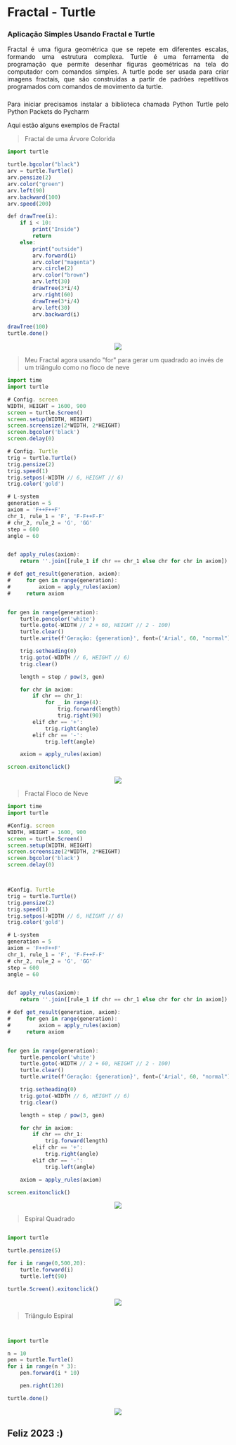 # Fractal - Turtle

### Aplicação Simples Usando Fractal e Turtle

<p  align="justify">  Fractal é uma figura geométrica que se repete em diferentes escalas, formando uma estrutura complexa. Turtle é uma ferramenta de programação que permite desenhar figuras geométricas na tela do computador com comandos simples. A turtle pode ser usada para criar imagens fractais, que são construídas a partir de padrões repetitivos programados com comandos de movimento da turtle.
</p>

### 
<p align="justify">
Para iniciar precisamos instalar a biblioteca chamada Python Turtle pelo Python Packets do Pycharm
</p>
 Aqui estão alguns exemplos de Fractal 

>  Fractal de uma Árvore Colorida
```javascript
import turtle

turtle.bgcolor("black")
arv = turtle.Turtle()
arv.pensize(2)
arv.color("green")
arv.left(90)
arv.backward(100)
arv.speed(200)

def drawTree(i):
    if i < 10:
        print("Inside")
        return
    else:
        print("outside")
        arv.forward(i)
        arv.color("magenta")
        arv.circle(2)
        arv.color("brown")
        arv.left(30)
        drawTree(3*i/4)
        arv.right(60)
        drawTree(3*i/4)
        arv.left(30)
        arv.backward(i)

drawTree(100)
turtle.done()
```
<!--Target-->
<p align="center">
<img src="img/arv.PNG"><img>
</p>

>  Meu Fractal agora usando  "for" para gerar um quadrado ao invés de um triângulo como no floco de neve
```javascript
import time
import turtle

# Config. screen
WIDTH, HEIGHT = 1600, 900
screen = turtle.Screen()
screen.setup(WIDTH, HEIGHT)
screen.screensize(2*WIDTH, 2*HEIGHT)
screen.bgcolor('black')
screen.delay(0)

# Config. Turtle
trig = turtle.Turtle()
trig.pensize(2)
trig.speed(1)
trig.setpos(-WIDTH // 6, HEIGHT // 6)
trig.color('gold')

# L-system
generation = 5
axiom = 'F++F++F'
chr_1, rule_1 = 'F', 'F-F++F-F'
# chr_2, rule_2 = 'G', 'GG'
step = 600
angle = 60


def apply_rules(axiom):
    return ''.join([rule_1 if chr == chr_1 else chr for chr in axiom])

# def get_result(generation, axiom):
#     for gen in range(generation):
#         axiom = apply_rules(axiom)
#     return axiom


for gen in range(generation):
    turtle.pencolor('white')
    turtle.goto(-WIDTH // 2 + 60, HEIGHT // 2 - 100)
    turtle.clear()
    turtle.write(f'Geração: {generation}', font=('Arial', 60, "normal"))

    trig.setheading(0)
    trig.goto(-WIDTH // 6, HEIGHT // 6)
    trig.clear()

    length = step / pow(3, gen)

    for chr in axiom:
        if chr == chr_1:
            for _ in range(4):
                trig.forward(length)
                trig.right(90)
        elif chr == '+':
            trig.right(angle)
        elif chr == '-':
            trig.left(angle)

    axiom = apply_rules(axiom)

screen.exitonclick()


```
<!--Target-->
<p align="center">
<img src="img/meu.PNG"><img>
</p>


>  Fractal Floco de Neve
```javascript
import time
import turtle

#Config. screen
WIDTH, HEIGHT = 1600, 900
screen = turtle.Screen()
screen.setup(WIDTH, HEIGHT)
screen.screensize(2*WIDTH, 2*HEIGHT)
screen.bgcolor('black')
screen.delay(0)



#Config. Turtle
trig = turtle.Turtle()
trig.pensize(2)
trig.speed(1)
trig.setpos(-WIDTH // 6, HEIGHT // 6)
trig.color('gold')

# L-system
generation = 5
axiom = 'F++F++F'
chr_1, rule_1 = 'F', 'F-F++F-F'
# chr_2, rule_2 = 'G', 'GG'
step = 600
angle = 60


def apply_rules(axiom):
    return ''.join([rule_1 if chr == chr_1 else chr for chr in axiom])

# def get_result(generation, axiom):
#     for gen in range(generation):
#         axiom = apply_rules(axiom)
#     return axiom


for gen in range(generation):
    turtle.pencolor('white')
    turtle.goto(-WIDTH // 2 + 60, HEIGHT // 2 - 100)
    turtle.clear()
    turtle.write(f'Geração: {generation}', font=('Arial', 60, "normal"))

    trig.setheading(0)
    trig.goto(-WIDTH // 6, HEIGHT // 6)
    trig.clear()

    length = step / pow(3, gen)

    for chr in axiom:
        if chr == chr_1:
            trig.forward(length)
        elif chr == '+':
            trig.right(angle)
        elif chr == '-':
            trig.left(angle)

    axiom = apply_rules(axiom)

screen.exitonclick()
```
<!--Target-->
<p align="center">
<img src="img/floco.PNG"><img>
</p>



>  Espiral Quadrado
```javascript

import turtle

turtle.pensize(5)

for i in range(0,500,20):
    turtle.forward(i)
    turtle.left(90)

turtle.Screen().exitonclick()

```
<!--Target-->
<p align="center">
<img src="img/espiral-quadrado.PNG"><img>
</p>


>  Triângulo Espiral
```javascript


import turtle

n = 10
pen = turtle.Turtle()
for i in range(n * 3):
    pen.forward(i * 10)

    pen.right(120)

turtle.done()
```
<!--Target-->
<p align="center">
<img src="img/triangulo-espiral.gif"><img>
</p>

## Feliz 2023 :)
